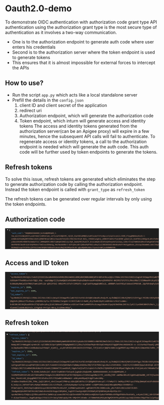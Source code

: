 # Oauth2.0-demo
To demonstrate OIDC authentication with authorization code grant type
API authentication using the authorization grant type is the most secure type of authentication as it involves a 
two-way communication.
- One is to the authorization endpoint to generate auth code where user enters his credentials
- Second is to the authorization server where the token endpoint is used to generate tokens
- This ensures that it is almost impossible for external forces to intercept the APIs 

## How to use?
- Run the script `app.py` which acts like a local standalone server
- Prefill the details in the `config.json`
    1. client ID and client secret of the application
    2. redirect uri
    3. Authorization endpoint, which will generate the authorization code
    4. Token endpoint, which inturn will generate access and identity tokens
The access and identity tokens generated from the authorization server(can be an Apigee proxy) will 
expire in a few minutes, hence the subsequent API calls will fail to authenticate. To regenerate access or 
identity tokens, a call to the authorization endpoint is needed which will generate the auth code. This auth code
will be further used by token endpoints to generate the tokens.

## Refresh tokens
To solve this issue, refresh tokens are generated which eliminates the step to generate authorization code
by calling the authorization endpoint. Instead the token endpoint is called with `grant_type` as `refresh_token`

The refresh tokens can be generated over regular intervals by only using the token endpoints.

## Authorization code
![Access token](sample_images/authCode.PNG?raw=true "Authorization code") 

## Access and ID token
![Access token](sample_images/access_ID_token.PNG?raw=true "Access token") 

## Refresh token
![Refresh token](sample_images/refreshToken.PNG?raw=true "Refresh token") 
